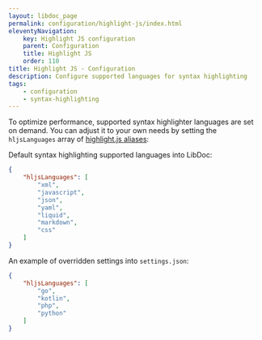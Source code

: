 ```yaml
---
layout: libdoc_page
permalink: configuration/highlight-js/index.html
eleventyNavigation:
    key: Highlight JS configuration
    parent: Configuration
    title: Highlight JS
    order: 110
title: Highlight JS - Configuration
description: Configure supported languages for syntax highlighting
tags:
    - configuration
    - syntax-highlighting
---
```

To optimize performance, supported syntax highlighter languages are set on demand. You can adjust it to your own needs by setting the `hljsLanguages` array of [highlight.js aliases](https://highlightjs.readthedocs.io/en/latest/supported-languages.html):

Default syntax highlighting supported languages into LibDoc:

```json
{
    "hljsLanguages": [
        "xml",
        "javascript",
        "json",
        "yaml",
        "liquid",
        "markdown",
        "css"
    ]
}
```

An example of overridden settings into `settings.json`:

```json
{
    "hljsLanguages": [
        "go",
        "kotlin",
        "php",
        "python"
    ]
}
```

